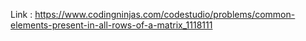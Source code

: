 Link : https://www.codingninjas.com/codestudio/problems/common-elements-present-in-all-rows-of-a-matrix_1118111